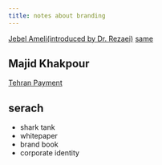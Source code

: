 ```yaml
---
title: notes about branding
---
```


[Jebel Ameli(introduced by Dr. Rezaei)](http://jabalameli.biz/)
[same](https://denuok.com/%D8%AF%DA%A9%D8%AA%D8%B1-%D9%85%D8%AD%D9%85%D8%AF-%D8%AD%D8%B3%DB%8C%D9%86-%D8%AC%D8%A8%D9%84-%D8%B9%D8%A7%D9%85%D9%84%DB%8C/)

## Majid Khakpour

[Tehran Payment](https://www.tehranpayment.com/)

## serach

- shark tank
- whitepaper
- brand book
- corporate identity
